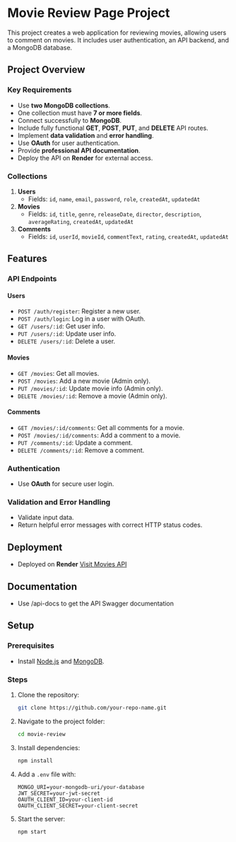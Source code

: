 # Movie Review Page Project

This project creates a web application for reviewing movies, allowing users to comment on movies. It includes user authentication, an API backend, and a MongoDB database.

## Project Overview

### Key Requirements
- Use **two MongoDB collections**.
- One collection must have **7 or more fields**.
- Connect successfully to **MongoDB**.
- Include fully functional **GET**, **POST**, **PUT**, and **DELETE** API routes.
- Implement **data validation** and **error handling**.
- Use **OAuth** for user authentication.
- Provide **professional API documentation**.
- Deploy the API on **Render** for external access.

### Collections
1. **Users**
   - Fields: `id`, `name`, `email`, `password`, `role`, `createdAt`, `updatedAt`
2. **Movies**
   - Fields: `id`, `title`, `genre`, `releaseDate`, `director`, `description`, `averageRating`, `createdAt`, `updatedAt`
3. **Comments**
   - Fields: `id`, `userId`, `movieId`, `commentText`, `rating`, `createdAt`, `updatedAt`

## Features

### API Endpoints
#### Users
- `POST /auth/register`: Register a new user.
- `POST /auth/login`: Log in a user with OAuth.
- `GET /users/:id`: Get user info.
- `PUT /users/:id`: Update user info.
- `DELETE /users/:id`: Delete a user.

#### Movies
- `GET /movies`: Get all movies.
- `POST /movies`: Add a new movie (Admin only).
- `PUT /movies/:id`: Update movie info (Admin only).
- `DELETE /movies/:id`: Remove a movie (Admin only).

#### Comments
- `GET /movies/:id/comments`: Get all comments for a movie.
- `POST /movies/:id/comments`: Add a comment to a movie.
- `PUT /comments/:id`: Update a comment.
- `DELETE /comments/:id`: Remove a comment.

### Authentication
- Use **OAuth** for secure user login.

### Validation and Error Handling
- Validate input data.
- Return helpful error messages with correct HTTP status codes.

## Deployment
- Deployed on **Render** [Visit Movies API](https://movies-api-cse-341.onrender.com/)

## Documentation
 - Use /api-docs to get the API Swagger documentation

## Setup

### Prerequisites
- Install [Node.js](https://nodejs.org/) and [MongoDB](https://www.mongodb.com/).

### Steps
1. Clone the repository:
   ```bash
   git clone https://github.com/your-repo-name.git
   ```
2. Navigate to the project folder:
   ```bash
   cd movie-review
   ```
3. Install dependencies:
   ```bash
   npm install
   ```
4. Add a `.env` file with:
   ```env
   MONGO_URI=your-mongodb-uri/your-database
   JWT_SECRET=your-jwt-secret
   OAUTH_CLIENT_ID=your-client-id
   OAUTH_CLIENT_SECRET=your-client-secret
   ```
5. Start the server:
   ```bash
   npm start
   ```
